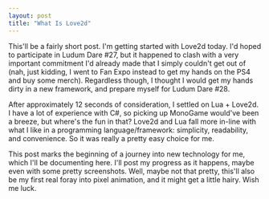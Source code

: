 ```yaml
---
layout: post
title: "What Is Love2d"
---
```


This'll be a fairly short post. I'm getting started with Love2d today. I'd hoped to participate in Ludum Dare #27, but it happened to clash with a very important commitment I'd already made that I simply couldn't get out of (nah, just kidding, I went to Fan Expo instead to get my hands on the PS4 and buy some merch). Regardless though, I thought I would get my hands dirty in a new framework, and prepare myself for Ludum Dare #28.

After approximately 12 seconds of consideration, I settled on Lua + Love2d. I have a lot of experience with C#, so picking up MonoGame would've been a breeze, but where's the fun in that? Love2d and Lua fall more in-line with what I like in a programming language/framework: simplicity, readability, and convenience. So it was really a pretty easy choice for me.

This post marks the beginning of a journey into new technology for me, which I'll be documenting here. I'll post my progress as it happens, maybe even with some pretty screenshots. Well, maybe not that pretty, this'll also be my first real foray into pixel animation, and it might get a little hairy. Wish me luck.